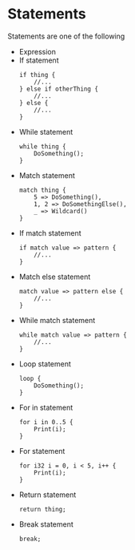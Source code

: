 # Statements

Statements are one of the following

- Expression
- If statement
    ```
    if thing {
        //...
    } else if otherThing {
        //...
    } else {
        //...
    }
    ```
- While statement
    ```
    while thing {
        DoSomething();
    }
    ```
- Match statement
    ```
    match thing {
        5 => DoSomething(),
        1, 2 => DoSomethingElse(),
        _ => Wildcard()
    }
    ```
- If match statement
    ```
    if match value => pattern {
        //...
    }
    ```
- Match else statement
    ```
    match value => pattern else {
        //...
    }
    ```
- While match statement
    ```
    while match value => pattern {
        //...
    }
    ```
- Loop statement
    ```
    loop {
        DoSomething();
    }
    ```
- For in statement
    ```
    for i in 0..5 {
        Print(i);
    }
    ```
- For statement
    ```
    for i32 i = 0, i < 5, i++ {
        Print(i);
    }
    ```
- Return statement
    ```
    return thing;
    ```
- Break statement
    ```
    break;
    ```
